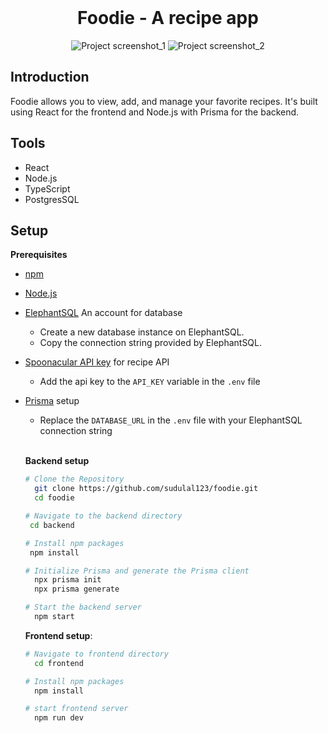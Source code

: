 <div align="center">
  <br />
    <a>
      <h1 align="center">Foodie - A recipe app</h3>
      <img src="" alt="Project screenshot_1">
      <img src="" alt="Project screenshot_2">
    </a>

  <br />

</div>

## <a>Introduction</a>

Foodie allows you to view, add, and manage your favorite recipes. It's built using React for the frontend and Node.js with Prisma for the backend.

## <a>Tools</a>

- React
- Node.js
- TypeScript
- PostgresSQL


## Setup

**Prerequisites**

- [npm](https://www.npmjs.com/)
- [Node.js](https://nodejs.org/en)
- [ElephantSQL](https://www.elephantsql.com/) An account for database
  - Create a new database instance on ElephantSQL.
  - Copy the connection string provided by ElephantSQL.
- [Spoonacular API key](https://spoonacular.com/food-api) for recipe API
  - Add the api key to the `API_KEY` variable in the `.env` file
- [Prisma](https://www.prisma.io/) setup

  - Replace the `DATABASE_URL` in the `.env` file with your ElephantSQL connection string

  <br/>

  **Backend setup**

  ```bash
  # Clone the Repository
    git clone https://github.com/sudulal123/foodie.git
    cd foodie

  # Navigate to the backend directory
   cd backend

  # Install npm packages
   npm install

  # Initialize Prisma and generate the Prisma client
    npx prisma init
    npx prisma generate

  # Start the backend server
    npm start
  ```

  **Frontend setup**:

  ```bash
  # Navigate to frontend directory
    cd frontend

  # Install npm packages
    npm install

  # start frontend server
    npm run dev
  ```
